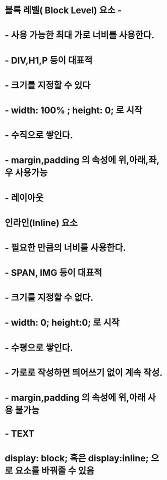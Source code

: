 # 블록 레벨( Block Level) 요소 -
# - 사용 가능한 최대 가로 너비를 사용한다.
# - DIV,H1,P  등이 대표적 
# - 크기를 지정할 수 있다
# - width: 100% ; height: 0; 로 시작
# - 수직으로 쌓인다.
# - margin,padding 의 속성에 위,아래,좌,우 사용가능
# - 레이아웃 

# 인라인(Inline) 요소
# - 필요한 만큼의 너비를 사용한다.
# - SPAN, IMG 등이 대표적
# - 크기를 지정할 수 없다.
# - width: 0; height:0; 로 시작
# - 수평으로 쌓인다.
# - 가로로 작성하면 띄어쓰기 없이 계속 작성.
# - margin,padding 의 속성에 위,아래 사용 불가능
# - TEXT



# display: block; 혹은 display:inline; 으로 요소를 바꿔줄 수 있음
